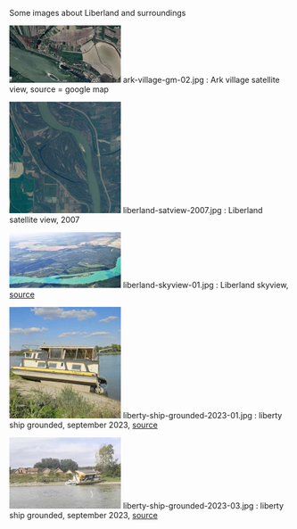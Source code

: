 Some images about Liberland and surroundings

![alt text](/images/thumbs/ark-village-gm-02-thumb.jpg)
ark-village-gm-02.jpg : Ark village satellite view, source = google map  

![alt text](/images/thumbs/liberland-satview-2007-thumb.jpg)
liberland-satview-2007.jpg : Liberland satellite view, 2007

![alt text](/images/thumbs/liberland-skyview-01-thumb.jpg)
liberland-skyview-01.jpg : Liberland skyview, [source](https://liberland.org/assets/documents/liberland-brochure.pdf)

![alt text](/images/thumbs/liberty-ship-grounded-2023-01-thumb.jpg)
liberty-ship-grounded-2023-01.jpg   : liberty ship grounded, september 2023, [source](https://liberland.org/en/news/492-concerning-the-boat-liberty)

![alt text](/images/thumbs/liberty-ship-grounded-2023-03-thumb.jpg)
liberty-ship-grounded-2023-03.jpg   : liberty ship grounded, september 2023, [source](https://www.youtube.com/watch?v=rj_O4Ga8DMc)

<br>

